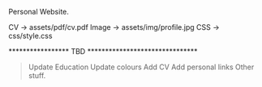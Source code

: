 Personal Website.

CV -> assets/pdf/cv.pdf
Image -> assets/img/profile.jpg
CSS -> css/style.css


***************** TBD *******************************

> Update Education
> Update colours
> Add CV
> Add personal links
> Other stuff.
